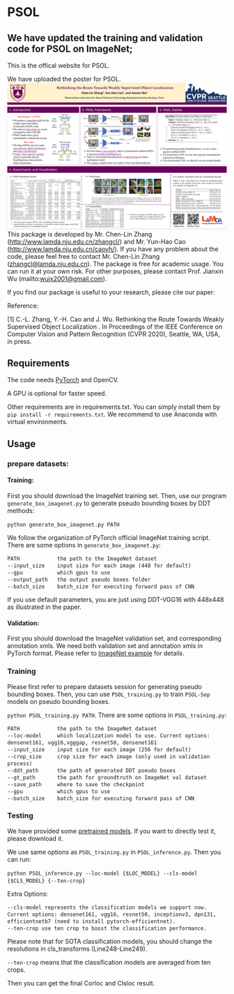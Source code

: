 # PSOL
## We have updated the training and validation code for PSOL on ImageNet;
This is the offical website for PSOL. 

We have uploaded the poster for PSOL.
![Poster][poster]
This package is developed by Mr. Chen-Lin Zhang (http://www.lamda.nju.edu.cn/zhangcl/) and Mr. Yun-Hao Cao (http://www.lamda.nju.edu.cn/caoyh/). If you have any problem about 
the code, please feel free to contact Mr. Chen-Lin Zhang (zhangcl@lamda.nju.edu.cn). 
The package is free for academic usage. You can run it at your own risk. For other purposes, please contact Prof. Jianxin Wu (mailto:wujx2001@gmail.com).

If you find our package is useful to your research, please cite our paper:

Reference: 
           
[1] C.-L. Zhang, Y.-H. Cao and J. Wu. Rethinking the Route Towards Weakly Supervised Object Localization
. In Proceedings of the IEEE Conference on Computer Vision and Pattern Recognition (CVPR 2020), Seattle, WA, USA, in press.
## Requirements
The code needs [PyTorch][pytorch] and OpenCV.

A GPU is optional for faster speed.

Other requirements are in requirements.txt. You can simply install them by `pip install -r requirements.txt`. We recommend to use Anaconda with virtual environments.

## Usage


### prepare datasets:
#### Training:
First you should download the ImageNet training set. Then, use our program `generate_box_imagenet.py` to generate pseudo bounding boxes by DDT methods:

`python generate_box_imagenet.py PATH`

We follow the organization of PyTorch official ImageNet training script. There are some options in `generate_box_imagenet.py`:

```
PATH            the path to the ImageNet dataset
--input_size    input size for each image (448 for default)
--gpu           which gpus to use 
--output_path   the output pseudo boxes folder
--batch_size    batch_size for executing forward pass of CNN
```

If you use default parameters, you are just using DDT-VGG16 with 448x448 as illustrated in the paper.
#### Validation:
First you should download the ImageNet validation set, and corresponding annotation xmls. We need both validation set and annotation xmls in PyTorch format. Please refer to [ImageNet example][imagenet example] for details.
### Training

Please first refer to prepare datasets session for generating pseudo bounding boxes. Then, you can use `PSOL_training.py` to train `PSOL-Sep` models on pseudo bounding boxes.

`python PSOL_training.py PATH`. There are some options in `PSOL_training.py`:

```
PATH            the path to the ImageNet dataset
--loc-model     which localization model to use. Current options: densenet161, vgg16,vgggap, resnet50, densenet161
--input_size    input size for each image (256 for default)
--crop_size     crop size for each image (only used in validation process)
--ddt_path      the path of generated DDT pseudo boxes
--gt_path       the path for groundtruth on ImageNet val dataset
--save_path     where to save the checkpoint
--gpu           which gpus to use 
--batch_size    batch_size for executing forward pass of CNN
```
### Testing

We have provided some [pretrained models][modellink]. If you want to directly test it, please download it.

We use same options as `PSOL_training.py` in `PSOL_inference.py`. Then you can run:

`python PSOL_inference.py --loc-model {$LOC_MODEL} --cls-model {$CLS_MODEL} {--ten-crop}`

Extra Options:
```
--cls-model represents the classification models we support now. Current options: densenet161, vgg16, resnet50, inceptionv3, dpn131, efficientnetb7 (need to install pytorch-efficientnet). 
--ten-crop use ten crop to boost the classification performance.
```

Please note that for SOTA classification models, you should change the resolutions in cls_transforms (Line248-Line249).

`--ten-crop` means that the classification models are averaged from ten crops.

Then you can get the final Corloc and Clsloc result.

[pytorch]:https://pytorch.org/
[imagenet example]:https://github.com/pytorch/examples/tree/master/imagenet
[annolink]:https://drive.google.com/open?id=1XcSJ4WIhgema_jSPI0PJX14W2l8xQkvP
[poster]:poster.png
[modellink]:https://drive.google.com/open?id=1uepi6B6cL2EorygHgODG77HN9V1_ZTXX
